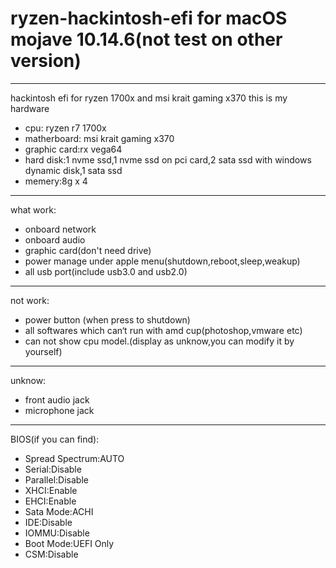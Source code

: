 # ryzen-hackintosh-efi for macOS mojave 10.14.6(not test on other version)

--- 

hackintosh efi for ryzen 1700x and msi krait gaming x370
this is my hardware

* cpu: ryzen r7 1700x
* matherboard: msi krait gaming x370
* graphic card:rx vega64
* hard disk:1 nvme ssd,1 nvme ssd on pci card,2 sata ssd with windows dynamic disk,1 sata ssd
* memery:8g x 4

--- 

what work:

* onboard network
* onboard audio
* graphic card(don't  need drive)
* power manage under apple menu(shutdown,reboot,sleep,weakup)
* all usb port(include usb3.0 and usb2.0)

---

not work:

* power button (when press to shutdown)
* all softwares which can‘t run with amd cup(photoshop,vmware etc)
* can not show cpu model.(display as unknow,you can modify it by yourself)

---

unknow:

* front audio jack
* microphone jack

---

BIOS(if you can find):
* Spread Spectrum:AUTO
* Serial:Disable
* Parallel:Disable
* XHCI:Enable
* EHCI:Enable
* Sata Mode:ACHI
* IDE:Disable
* IOMMU:Disable
* Boot Mode:UEFI Only
* CSM:Disable

